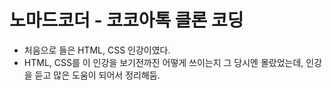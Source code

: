 # 노마드코더 - 코코아톡 클론 코딩

- 처음으로 들은 HTML, CSS 인강이였다.
- HTML, CSS를 이 인강을 보기전까진 어떻게 쓰이는지 그 당시엔 몰랐었는데,
  인강을 듣고 많은 도움이 되어서 정리해둠.
